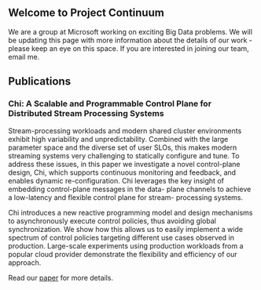 ## Welcome to Project Continuum

We are a group at Microsoft working on exciting Big Data problems. We will be
updating this page with more information about the details of our work -
please keep an eye on this space. If you are interested in joining our team,
email me.

## Publications

### Chi: A Scalable and Programmable Control Plane for Distributed Stream Processing Systems

Stream-processing workloads and modern shared cluster environments exhibit
high variability and unpredictability. Combined with the large parameter space
and the diverse set of user SLOs, this makes modern streaming systems very
challenging to statically configure and tune. To address these issues, in this
paper we investigate a novel control-plane design, Chi, which supports
continuous monitoring and feedback, and enables dynamic re-configuration. Chi
leverages the key insight of embedding control-plane messages in the data-
plane channels to achieve a low-latency and flexible control plane for stream-
processing systems.

Chi introduces a new reactive programming model and design mechanisms to
asynchronously execute control policies, thus avoiding global synchronization.
We show how this allows us to easily implement a wide spectrum of control
policies targeting different use cases observed in production. Large-scale
experiments using production workloads from a popular cloud provider
demonstrate the flexibility and efficiency of our approach.

Read our [paper](http://www.vldb.org/pvldb/vol11/p1303-mai.pdf) for more details.